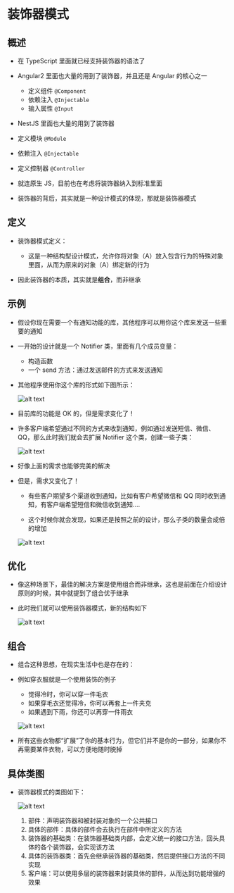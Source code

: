 # 装饰器模式

## 概述

+ 在 TypeScript 里面就已经支持装饰器的语法了
+ Angular2 里面也大量的用到了装饰器，并且还是 Angular 的核心之一

  + 定义组件 `@Component`
  + 依赖注入 `@Injectable`
  + 输入属性 `@Input`

+ NestJS 里面也大量的用到了装饰器

 + 定义模块 `@Module`
 + 依赖注入 `@Injectable`
 + 定义控制器 `@Controller`

+ 就连原生 JS，目前也在考虑将装饰器纳入到标准里面

+ 装饰器的背后，其实就是一种设计模式的体现，那就是装饰器模式

## 定义

+ 装饰器模式定义：

  + 这是一种结构型设计模式，允许你将对象（A）放入包含行为的特殊对象里面，从而为原来的对象（A）绑定新的行为

+ 因此装饰器的本质，其实就是**组合**，而非继承

## 示例

+ 假设你现在需要一个有通知功能的库，其他程序可以用你这个库来发送一些重要的通知

+ 一开始的设计就是一个 Notifier 类，里面有几个成员变量：

  + 构造函数
  + 一个 send 方法：通过发送邮件的方式来发送通知

+ 其他程序使用你这个库的形式如下图所示：

  ![alt text](images/1.png)

+ 目前库的功能是 OK 的，但是需求变化了！

+ 许多客户端希望通过不同的方式来收到通知，例如通过发送短信、微信、QQ，那么此时我们就会去扩展 Notifier 这个类，创建一些子类：

  ![alt text](images/2.png)

+ 好像上面的需求也能够完美的解决

+ 但是，需求又变化了！

  + 有些客户期望多个渠道收到通知，比如有客户希望微信和 QQ 同时收到通知，有客户端希望短信和微信收到通知....

  + 这个时候你就会发现，如果还是按照之前的设计，那么子类的数量会成倍的增加

  ![alt text](images/3.png)

## 优化

+ 像这种场景下，最佳的解决方案是使用组合而非继承，这也是前面在介绍设计原则的时候，其中就提到了组合优于继承

+ 此时我们就可以使用装饰器模式，新的结构如下

  ![alt text](images/4.png)

## 组合

+ 组合这种思想，在现实生活中也是存在的：

+ 例如穿衣服就是一个使用装饰的例子

  + 觉得冷时，你可以穿一件毛衣
  + 如果穿毛衣还觉得冷，你可以再套上一件夹克
  + 如果遇到下雨，你还可以再穿一件雨衣

  ![alt text](images/5.png)

+ 所有这些衣物都“扩展”了你的基本行为，但它们并不是你的一部分，如果你不再需要某件衣物，可以方便地随时脱掉

## 具体类图

+ 装饰器模式的类图如下：

  ![alt text](images/6.png)

  1. 部件：声明装饰器和被封装对象的一个公共接口
  2. 具体的部件：具体的部件会去执行在部件中所定义的方法
  3. 装饰器的基础类：在装饰器基础类内部，会定义统一的接口方法，回头具体的各个装饰器，会实现该方法
  4. 具体的装饰器类：首先会继承装饰器的基础类，然后提供接口方法的不同实现
  5. 客户端：可以使用多层的装饰器来封装具体的部件，从而达到功能增强的效果
